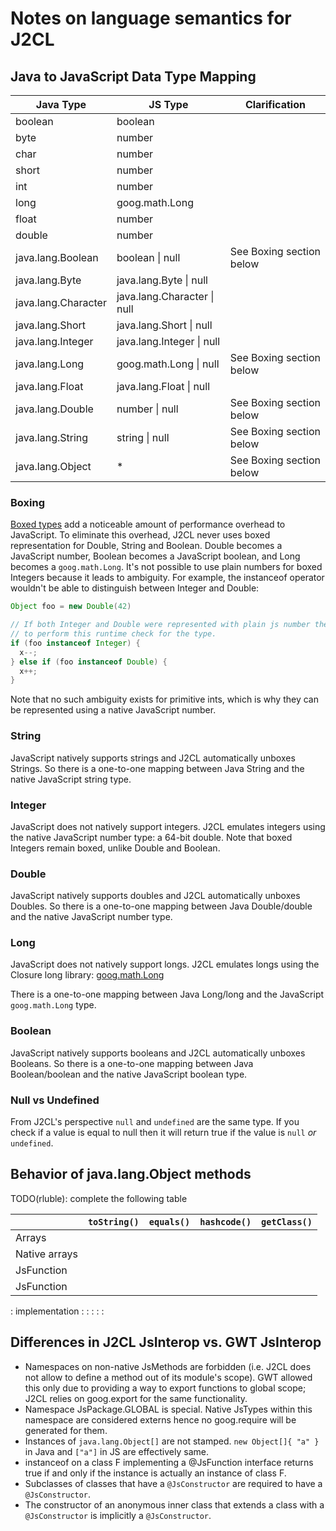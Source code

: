  <!-- TOC -->

# Notes on language semantics for J2CL

## Java to JavaScript Data Type Mapping

Java Type           | JS Type                     | Clarification
------------------- | --------------------------- | ------------------------
boolean             | boolean                     |
byte                | number                      |
char                | number                      |
short               | number                      |
int                 | number                      |
long                | goog.math.Long              |
float               | number                      |
double              | number                      |
java.lang.Boolean   | boolean \| null             | See Boxing section below
java.lang.Byte      | java.lang.Byte \| null      |
java.lang.Character | java.lang.Character \| null |
java.lang.Short     | java.lang.Short \| null     |
java.lang.Integer   | java.lang.Integer \| null   |
java.lang.Long      | goog.math.Long \| null      | See Boxing section below
java.lang.Float     | java.lang.Float \| null     |
java.lang.Double    | number \| null              | See Boxing section below
java.lang.String    | string \| null              | See Boxing section below
java.lang.Object    | \*                          | See Boxing section below

### Boxing

[Boxed types](https://docs.oracle.com/javase/tutorial/java/data/autoboxing.html)
add a noticeable amount of performance overhead to JavaScript. To eliminate this
overhead, J2CL never uses boxed representation for Double, String and Boolean.
Double becomes a JavaScript number, Boolean becomes a JavaScript boolean, and
Long becomes a `goog.math.Long`. It's not possible to use plain numbers for
boxed Integers because it leads to ambiguity. For example, the instanceof
operator wouldn't be able to distinguish between Integer and Double:

```java
Object foo = new Double(42)

// If both Integer and Double were represented with plain js number then there would be no way
// to perform this runtime check for the type.
if (foo instanceof Integer) {
  x--;
} else if (foo instanceof Double) {
  x++;
}
```

Note that no such ambiguity exists for primitive ints, which is why they can be
represented using a native JavaScript number.

### String

JavaScript natively supports strings and J2CL automatically unboxes Strings. So
there is a one-to-one mapping between Java String and the native JavaScript
string type.

### Integer

JavaScript does not natively support integers. J2CL emulates integers using the
native JavaScript number type: a 64-bit double. Note that boxed Integers remain
boxed, unlike Double and Boolean.

### Double

JavaScript natively supports doubles and J2CL automatically unboxes Doubles. So
there is a one-to-one mapping between Java Double/double and the native
JavaScript number type.

### Long

JavaScript does not natively support longs. J2CL emulates longs using the
Closure long library:
[goog.math.Long](http://google3/third_party/javascript/closure/math/long.js)

There is a one-to-one mapping between Java Long/long and the JavaScript `goog.math.Long` type.

### Boolean

JavaScript natively supports booleans and J2CL automatically unboxes Booleans.
So there is a one-to-one mapping between Java Boolean/boolean and the native
JavaScript boolean type.

### Null vs Undefined

From J2CL's perspective `null` and `undefined` are the same type. If you check
if a value is equal to null then it will return true if the value is `null` *or*
`undefined`.

## Behavior of java.lang.Object methods

TODO(rluble): complete the following table

|                | `toString()` | `equals()` | `hashcode()` | `getClass()` |
| -------------- | ------------ | ---------- | ------------ | ------------ |
| Arrays         |              |            |              |              |
| Native arrays  |              |            |              |              |
| JsFunction     |              |            |              |              |
| JsFunction     |              |            |              |              |
: implementation :              :            :              :              :

## Differences in J2CL JsInterop vs. GWT JsInterop

*   Namespaces on non-native JsMethods are forbidden (i.e. J2CL does not allow
    to define a method out of its module's scope). GWT allowed this only due to
    providing a way to export functions to global scope; J2CL relies on
    goog.export for the same functionality.
*   Namespace JsPackage.GLOBAL is special. Native JsTypes within this namespace
    are considered externs hence no goog.require will be generated for them.
*   Instances of `java.lang.Object[]` are not stamped. `new Object[]{ "a" }` in
    Java and `["a"]` in JS are effectively same.
*   instanceof on a class F implementing a @JsFunction interface returns true if
    and only if the instance is actually an instance of class F.
*   Subclasses of classes that have a `@JsConstructor` are required to have a
    `@JsConstructor`.
*   The constructor of an anonymous inner class that extends a class with a
    `@JsConstructor` is implicitly a `@JsConstructor`.

